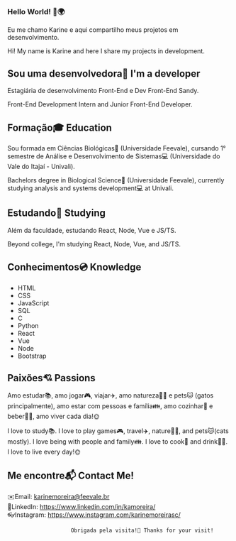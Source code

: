 
### Hello World! 👋🌍
Eu me chamo Karine e aqui compartilho meus projetos em desenvolvimento.

Hi! My name is Karine and here I share my projects in development.

## Sou uma desenvolvedora🔮 I'm a developer
Estagiária de desenvolvimento Front-End e Dev Front-End Sandy.

Front-End Development Intern and Junior Front-End Developer.

## Formação🎓 Education
Sou formada em Ciências Biológicas🐳 (Universidade Feevale), cursando 1° semestre de Análise e Desenvolvimento de Sistemas💻 (Universidade do Vale do Itajaí - Univali).

Bachelors degree in Biological Science🐳 (Universidade Feevale), currently studying analysis and systems development💻 at Univali.

## Estudando📘 Studying
Além da faculdade, estudando React, Node, Vue e JS/TS.

Beyond college, I'm studying React, Node, Vue, and JS/TS.


## Conhecimentos💿 Knowledge
<ul><li>HTML</li>
  <li>CSS</li>
  <li>JavaScript</li>
  <li>SQL</li>
  <li>C</li>
  <li>Python</li>
  <li>React</li>
  <li>Vue</li>
  <li>Node</li>
  <li>Bootstrap</li>
</ul>
  
 ## Paixões💘 Passions
Amo estudar📚, amo jogar🎮, viajar✈️, amo natureza🌳🌊 e pets🐱 (gatos principalmente), amo estar com pessoas e família👪, amo cozinhar🍛 e beber🍻🍷, amo viver cada dia!🌞

I love to study📚. I love to play games🎮, travel✈️, nature🌳🌊, and pets🐱(cats mostly). I love being with people and family👪. I love to cook🍛 and drink🍻🍷. I love to live every day!🌞

## Me encontre📬 Contact Me!
✉️Email: karinemoreira@feevale.br<br>
💼LinkedIn: https://www.linkedin.com/in/kamoreira/<br>
👓Instagram: https://www.instagram.com/karinemoreirasc/<br>

                        Obrigada pela visita!🙋 Thanks for your visit!
